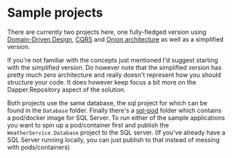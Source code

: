 # Sample projects

There are currently two projects here, one fully-fledged version using [Domain-Driven Design](https://en.wikipedia.org/wiki/Domain-driven_design), [CQRS](https://en.wikipedia.org/wiki/Command%E2%80%93query_separation) and [Onion architecture](https://en.everybodywiki.com/Onion_Architecture) as well as a simplified version.

If you're not familiar with the concepts just mentioned I'd suggest starting with the simplified version.
Do however note that the simplified version has pretty much zero architecture and really doesn't represent how you should structure your code. 
It does however keep focus a bit more on the Dapper.Repository aspect of the solution.

Both projects use the same database, the sql project for which can be found in the `Database` folder. Finally there's a [sql-pod](https://github.com/steffenskov/Dapper.Repository/tree/main/samples/Database/sql-pod) folder which contains a pod/docker image for SQL Server. To run either of the sample applications you want to spin up a pod/container first and publish the `WeatherService.Database` project to the SQL server. (If you've already have a SQL Server running locally, you can just publish to that instead of messing with pods/containers)